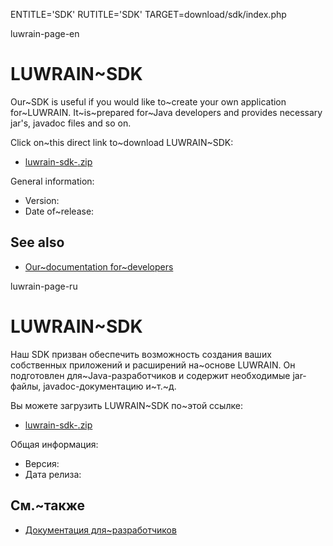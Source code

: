 
ENTITLE='SDK'
RUTITLE='SDK'
TARGET=download/sdk/index.php

luwrain-page-en

# LUWRAIN~SDK

Our~SDK is useful if you would like to~create your own application for~LUWRAIN.
It~is~prepared for~Java developers and provides necessary jar's, javadoc files and so on.

Click on~this direct link to~download LUWRAIN~SDK:

* <a href="http://download.luwrain.org/binary/<?php echo lwr_version_sdk();?>/sdk/luwrain-sdk-<?php echo lwr_version_sdk();?>.zip">luwrain-sdk-<?php echo lwr_version_sdk();?>.zip</a>

General information:

* Version: <?php echo lwr_version_sdk();?>
* Date of~release: <?php echo lwr_release_date_sdk_en();?>

## See also

* [Our~documentation for~developers](local:/doc/devel/)

luwrain-page-ru

# LUWRAIN~SDK

Наш SDK призван обеспечить возможность создания ваших собственных приложений и расширений на~основе LUWRAIN.
Он подготовлен для~Java-разработчиков и содержит необходимые jar-файлы, javadoc-документацию и~т.~д.

Вы можете загрузить LUWRAIN~SDK по~этой ссылке:

* <a href="http://download.luwrain.org/binary/<?php echo lwr_version_sdk();?>/sdk/luwrain-sdk-<?php echo lwr_version_sdk();?>.zip">luwrain-sdk-<?php echo lwr_version_sdk();?>.zip</a>

Общая информация:

* Версия: <?php echo lwr_version_sdk();?>
* Дата релиза: <?php echo lwr_release_date_sdk_ru();?>

## См.~также

* [Документация для~разработчиков](local:/doc/devel/)


